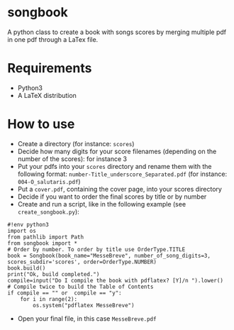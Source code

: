 # songbook
A python class to create a book with songs scores by merging multiple pdf in one pdf through a LaTex file.

# Requirements

- Python3
- A LaTeX distribution

# How to use

- Create a directory (for instance: `scores`)
- Decide how many digits for your score filenames (depending on the number of the scores): for instance 3
- Put your pdfs into your `scores` directory and rename them with the following format: `number-Title_underscore_Separated.pdf` (for instance: `004-O_salutaris.pdf`)
- Put a `cover.pdf`, containing the cover page, into your scores directory
- Decide if you want to order the final scores by title or by number
- Create and run a script, like in the following example (see `create_songbook.py`):
```
#!env python3
import os
from pathlib import Path
from songbook import *
# Order by number. To order by title use OrderType.TITLE
book = Songbook(book_name="MesseBreve", number_of_song_digits=3, scores_subdir='scores', order=OrderType.NUMBER)
book.build()
print("Ok, build completed.")
compile=input("Do I compile the book with pdflatex? [Y]/n ").lower()
# Compile twice to build the Table of Contents
if compile == "" or  compile == "y":
	for i in range(2):
		os.system("pdflatex MesseBreve")

```
- Open your final file, in this case `MesseBreve.pdf`
